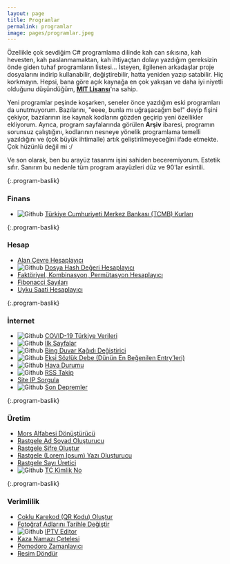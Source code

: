 ```yaml
---
layout: page
title: Programlar
permalink: programlar
image: pages/programlar.jpeg
---
```


Özellikle çok sevdiğim C# programlama dilinde kah can sıkısına, kah hevesten, kah paslanmamaktan, kah ihtiyaçtan dolayı yazdığım gereksizin önde giden tuhaf programların listesi... İsteyen, ilgilenen arkadaşlar proje dosyalarını indirip kullanabilir, değiştirebilir, hatta yeniden yazıp satabilir. Hiç korkmayın. Hepsi, bana göre açık kaynağa en çok yakışan ve daha iyi niyetli olduğunu düşündüğüm, **[MIT Lisansı](https://choosealicense.com/licenses/mit)**'na sahip.

Yeni programlar peşinde koşarken, seneler önce yazdığım eski programları da unutmuyorum. Bazılarını, "eeee, bunla mı uğraşacağım be!" deyip fişini çekiyor, bazılarının ise kaynak kodlarını gözden geçirip yeni özellikler ekliyorum. Ayrıca, program sayfalarında görülen **Arşiv** ibaresi, programın sorunsuz çalıştığını, kodlarının nesneye yönelik programlama temelli yazıldığını ve (çok büyük ihtimalle) artık geliştirilmeyeceğini ifade etmekte. Çok hüzünlü değil mi :/

Ve son olarak, ben bu arayüz tasarımı işini sahiden beceremiyorum. Estetik sıfır. Sanırım bu nedenle tüm program arayüzleri düz ve 90'lar esintili.

{:.program-baslik}

### Finans

- ![Github](https://img.shields.io/badge/GitHub-gray.svg?style=flat) [Türkiye Cumhuriyeti Merkez Bankası (TCMB) Kurları](/programlar/tcmb-kurlari)

{:.program-baslik}

### Hesap

- [Alan Çevre Hesaplayıcı](/programlar/alan-cevre-hesaplayici)
- ![Github](https://img.shields.io/badge/GitHub-gray.svg?style=flat) [Dosya Hash Değeri Hesaplayıcı](/programlar/dosya-hash-degeri-hesaplayici)
- [Faktöriyel, Kombinasyon, Permütasyon Hesaplayıcı](/programlar/fkp-hesaplayici)
- [Fibonacci Sayıları](/programlar/fibonacci-sayilari)
- [Uyku Saati Hesaplayıcı](/programlar/uyku-saati-hesaplayici)

{:.program-baslik}

### İnternet

- ![Github](https://img.shields.io/badge/GitHub-gray.svg?style=flat) [COVID-19 Türkiye Verileri](/programlar/covid-19-turkiye-verileri)
- ![Github](https://img.shields.io/badge/GitHub-gray.svg?style=flat) [İlk Sayfalar](/programlar/ilk-sayfalar)
- ![Github](https://img.shields.io/badge/GitHub-gray.svg?style=flat) [Bing Duvar Kağıdı Değiştirici](/programlar/bing-duvar-kagidi-degistirici)
- ![Github](https://img.shields.io/badge/GitHub-gray.svg?style=flat) [Ekşi Sözlük Debe (Dünün En Beğenilen Entry’leri)](/programlar/eksi-sozluk-debe)
- ![Github](https://img.shields.io/badge/GitHub-gray.svg?style=flat) [Hava Durumu](/programlar/hava-durumu)
- ![Github](https://img.shields.io/badge/GitHub-gray.svg?style=flat) [RSS Takip](/programlar/rss-takip)
- [Site IP Sorgula](/programlar/site-ip-sorgula)
- ![Github](https://img.shields.io/badge/GitHub-gray.svg?style=flat) [Son Depremler](/programlar/son-depremler)

{:.program-baslik}

### Üretim

- [Mors Alfabesi Dönüştürücü](/programlar/mors-alfabesi-donusturucu)
- [Rastgele Ad Soyad Oluşturucu](/programlar/rastgele-ad-soyad-olusturucu)
- [Rastgele Şifre Oluştur](/programlar/rastgele-sifre-olustur)
- [Rastgele (Lorem Ipsum) Yazı Oluşturucu](/programlar/rastgele-yazi-olusturucu)
- [Rastgele Sayı Üretici](/programlar/rastgele-sayi-uretici)
- ![Github](https://img.shields.io/badge/GitHub-gray.svg?style=flat) [TC Kimlik No](/programlar/tc-kimlik-no)

{:.program-baslik}

### Verimlilik

- [Çoklu Karekod (QR Kodu) Oluştur](/programlar/coklu-karekod-olustur)
- [Fotoğraf Adlarını Tarihle Değiştir](/programlar/fotograf-adlarini-tarihle-degistir)
- ![Github](https://img.shields.io/badge/GitHub-gray.svg?style=flat) [IPTV Editor](/programlar/iptv-editor)
- [Kaza Namazı Çetelesi](/programlar/kaza-namazi-cetelesi)
- [Pomodoro Zamanlayıcı](/programlar/pomodoro-zamanlayici)
- [Resim Döndür](/programlar/resim-dondur)
